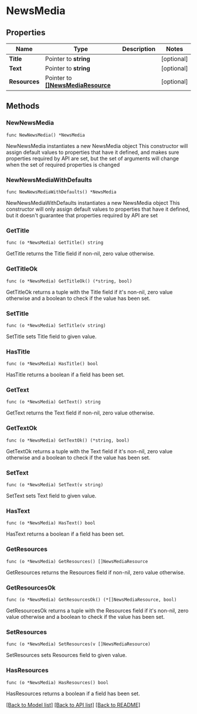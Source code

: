 # NewsMedia

## Properties

Name | Type | Description | Notes
------------ | ------------- | ------------- | -------------
**Title** | Pointer to **string** |  | [optional] 
**Text** | Pointer to **string** |  | [optional] 
**Resources** | Pointer to [**[]NewsMediaResource**](NewsMediaResource.md) |  | [optional] 

## Methods

### NewNewsMedia

`func NewNewsMedia() *NewsMedia`

NewNewsMedia instantiates a new NewsMedia object
This constructor will assign default values to properties that have it defined,
and makes sure properties required by API are set, but the set of arguments
will change when the set of required properties is changed

### NewNewsMediaWithDefaults

`func NewNewsMediaWithDefaults() *NewsMedia`

NewNewsMediaWithDefaults instantiates a new NewsMedia object
This constructor will only assign default values to properties that have it defined,
but it doesn't guarantee that properties required by API are set

### GetTitle

`func (o *NewsMedia) GetTitle() string`

GetTitle returns the Title field if non-nil, zero value otherwise.

### GetTitleOk

`func (o *NewsMedia) GetTitleOk() (*string, bool)`

GetTitleOk returns a tuple with the Title field if it's non-nil, zero value otherwise
and a boolean to check if the value has been set.

### SetTitle

`func (o *NewsMedia) SetTitle(v string)`

SetTitle sets Title field to given value.

### HasTitle

`func (o *NewsMedia) HasTitle() bool`

HasTitle returns a boolean if a field has been set.

### GetText

`func (o *NewsMedia) GetText() string`

GetText returns the Text field if non-nil, zero value otherwise.

### GetTextOk

`func (o *NewsMedia) GetTextOk() (*string, bool)`

GetTextOk returns a tuple with the Text field if it's non-nil, zero value otherwise
and a boolean to check if the value has been set.

### SetText

`func (o *NewsMedia) SetText(v string)`

SetText sets Text field to given value.

### HasText

`func (o *NewsMedia) HasText() bool`

HasText returns a boolean if a field has been set.

### GetResources

`func (o *NewsMedia) GetResources() []NewsMediaResource`

GetResources returns the Resources field if non-nil, zero value otherwise.

### GetResourcesOk

`func (o *NewsMedia) GetResourcesOk() (*[]NewsMediaResource, bool)`

GetResourcesOk returns a tuple with the Resources field if it's non-nil, zero value otherwise
and a boolean to check if the value has been set.

### SetResources

`func (o *NewsMedia) SetResources(v []NewsMediaResource)`

SetResources sets Resources field to given value.

### HasResources

`func (o *NewsMedia) HasResources() bool`

HasResources returns a boolean if a field has been set.


[[Back to Model list]](../README.md#documentation-for-models) [[Back to API list]](../README.md#documentation-for-api-endpoints) [[Back to README]](../README.md)


